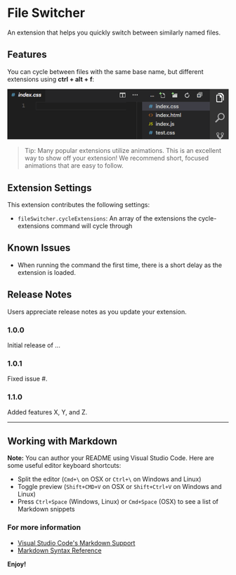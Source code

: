# File Switcher

An extension that helps you quickly switch between similarly named files.

## Features

You can cycle between files with the same base name, but different extensions using **ctrl + alt + f**:

![Cycle Extensions](images/cycle-extensions.gif)

> Tip: Many popular extensions utilize animations. This is an excellent way to show off your extension! We recommend short, focused animations that are easy to follow.

## Extension Settings

This extension contributes the following settings:

* `fileSwitcher.cycleExtensions`: An array of the extensions the cycle-extensions command will cycle through

## Known Issues

* When running the command the first time, there is a short delay as the extension is loaded.

## Release Notes

Users appreciate release notes as you update your extension.

### 1.0.0

Initial release of ...

### 1.0.1

Fixed issue #.

### 1.1.0

Added features X, Y, and Z.

-----------------------------------------------------------------------------------------------------------

## Working with Markdown

**Note:** You can author your README using Visual Studio Code.  Here are some useful editor keyboard shortcuts:

* Split the editor (`Cmd+\` on OSX or `Ctrl+\` on Windows and Linux)
* Toggle preview (`Shift+CMD+V` on OSX or `Shift+Ctrl+V` on Windows and Linux)
* Press `Ctrl+Space` (Windows, Linux) or `Cmd+Space` (OSX) to see a list of Markdown snippets

### For more information

* [Visual Studio Code's Markdown Support](http://code.visualstudio.com/docs/languages/markdown)
* [Markdown Syntax Reference](https://help.github.com/articles/markdown-basics/)

**Enjoy!**
